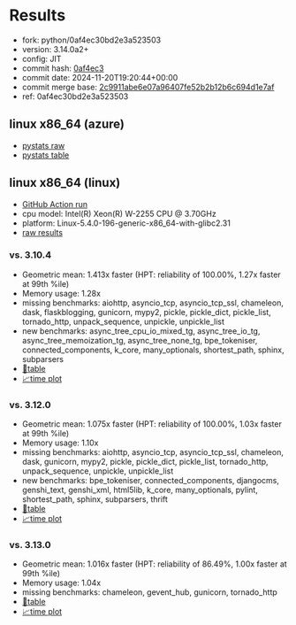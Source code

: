 # Results

- fork: python/0af4ec30bd2e3a523503
- version: 3.14.0a2+
- config: JIT
- commit hash: [0af4ec3](https://github.com/python/cpython/commit/0af4ec3)
- commit date: 2024-11-20T19:20:44+00:00
- commit merge base: [2c9911abe6e07a96407fe52b2b12b6c694d1e7af](https://github.com/python/cpython/commit/2c9911abe6e07a96407fe52b2b12b6c694d1e7af)
- ref: 0af4ec30bd2e3a523503

## linux x86_64 (azure)

- [pystats raw](bm-20241120-azure-x86_64-python-0af4ec30bd2e3a523503-3.14.0a2%2B-0af4ec3-pystats.json)
- [pystats table](bm-20241120-azure-x86_64-python-0af4ec30bd2e3a523503-3.14.0a2%2B-0af4ec3-pystats.md)

## linux x86_64 (linux)

- [GitHub Action run](https://github.com/faster-cpython/benchmarking/actions/runs/11941564494)
- cpu model: Intel(R) Xeon(R) W-2255 CPU @ 3.70GHz
- platform: Linux-5.4.0-196-generic-x86_64-with-glibc2.31
- [raw results](bm-20241120-linux-x86_64-python-0af4ec30bd2e3a523503-3.14.0a2%2B-0af4ec3.json)

### vs. 3.10.4

- Geometric mean: 1.413x faster (HPT: reliability of 100.00%, 1.27x faster at 99th %ile)
- Memory usage: 1.28x
- missing benchmarks: aiohttp, asyncio_tcp, asyncio_tcp_ssl, chameleon, dask, flaskblogging, gunicorn, mypy2, pickle, pickle_dict, pickle_list, tornado_http, unpack_sequence, unpickle, unpickle_list
- new benchmarks: async_tree_cpu_io_mixed_tg, async_tree_io_tg, async_tree_memoization_tg, async_tree_none_tg, bpe_tokeniser, connected_components, k_core, many_optionals, shortest_path, sphinx, subparsers
- [📄table](bm-20241120-linux-x86_64-python-0af4ec30bd2e3a523503-3.14.0a2%2B-0af4ec3-vs-3.10.4.md)
- [📈time plot](bm-20241120-linux-x86_64-python-0af4ec30bd2e3a523503-3.14.0a2%2B-0af4ec3-vs-3.10.4.svg)

### vs. 3.12.0

- Geometric mean: 1.075x faster (HPT: reliability of 100.00%, 1.03x faster at 99th %ile)
- Memory usage: 1.10x
- missing benchmarks: aiohttp, asyncio_tcp, asyncio_tcp_ssl, chameleon, dask, gunicorn, mypy2, pickle, pickle_dict, pickle_list, tornado_http, unpack_sequence, unpickle, unpickle_list
- new benchmarks: bpe_tokeniser, connected_components, djangocms, genshi_text, genshi_xml, html5lib, k_core, many_optionals, pylint, shortest_path, sphinx, subparsers, thrift
- [📄table](bm-20241120-linux-x86_64-python-0af4ec30bd2e3a523503-3.14.0a2%2B-0af4ec3-vs-3.12.0.md)
- [📈time plot](bm-20241120-linux-x86_64-python-0af4ec30bd2e3a523503-3.14.0a2%2B-0af4ec3-vs-3.12.0.svg)

### vs. 3.13.0

- Geometric mean: 1.016x faster (HPT: reliability of 86.49%, 1.00x faster at 99th %ile)
- Memory usage: 1.04x
- missing benchmarks: chameleon, gevent_hub, gunicorn, tornado_http
- [📄table](bm-20241120-linux-x86_64-python-0af4ec30bd2e3a523503-3.14.0a2%2B-0af4ec3-vs-3.13.0.md)
- [📈time plot](bm-20241120-linux-x86_64-python-0af4ec30bd2e3a523503-3.14.0a2%2B-0af4ec3-vs-3.13.0.svg)

